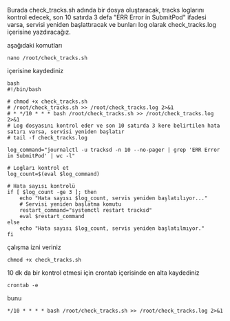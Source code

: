 Burada check_tracks.sh adında bir dosya oluştaracak, tracks loglarını kontrol edecek, 
son 10 satırda 3 defa "ERR Error in SubmitPod" ifadesi varsa, servisi yeniden başlattıracak ve bunları log olarak check_tracks.log içerisine yazdıracağız.

aşağıdaki komutları 
    
    nano /root/check_tracks.sh 
içerisine kaydediniz

    bash
    #!/bin/bash
    
    # chmod +x check_tracks.sh
    # /root/check_tracks.sh >> /root/check_tracks.log 2>&1
    # * */10 * * * bash /root/check_tracks.sh >> /root/check_tracks.log 2>&1
    # Log dosyasını kontrol eder ve son 10 satırda 3 kere belirtilen hata satırı varsa, servisi yeniden başlatır
    # tail -f check_tracks.log
    
    log_command="journalctl -u tracksd -n 10 --no-pager | grep 'ERR Error in SubmitPod' | wc -l"
    
    # Logları kontrol et
    log_count=$(eval $log_command)
    
    # Hata sayısı kontrolü
    if [ $log_count -ge 3 ]; then
        echo "Hata sayısı $log_count, servis yeniden başlatılıyor..."
        # Servisi yeniden başlatma komutu
        restart_command="systemctl restart tracksd"
        eval $restart_command
    else
        echo "Hata sayısı $log_count, servis yeniden başlatılmıyor."
    fi

çalışma izni veriniz

    chmod +x check_tracks.sh

10 dk da bir kontrol etmesi için crontab içerisinde en alta kaydediniz

    crontab -e

bunu

    */10 * * * * bash /root/check_tracks.sh >> /root/check_tracks.log 2>&1

